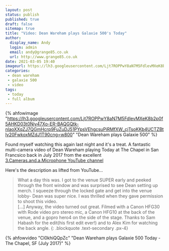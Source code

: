 ```yaml
---
layout: post
status: publish
published: true
draft: false
sitemap: true
title: "Video: Dean Wareham plays Galaxie 500's Today"
author:
  display_name: Andy
  login: admin
  email: andy@grange85.co.uk
  url: http://www.grange85.co.uk
date: 2021-03-05 19:40
imageurl: https://lh3.googleusercontent.com/Ljt7ROPPwY8aN7M5FdlevMXeK8b2p0f5AHKD03t0Njy47Xo-ER-BAQGQtk-nlaoXXqZJ7QGmHcrp9FuZuDJ51PYpsVEhgcsuPiRMfXW_cjTsoKKb4UCTZBtIy20FwkoxMZdJ1T90cng=w2400
categories:
 - dean wareham
 - galaxie 500
 - video
tags:
 - today
 - full album
---
```

{% ahfowimage "https://lh3.googleusercontent.com/Ljt7ROPPwY8aN7M5FdlevMXeK8b2p0f5AHKD03t0Njy47Xo-ER-BAQGQtk-nlaoXXqZJ7QGmHcrp9FuZuDJ51PYpsVEhgcsuPiRMfXW_cjTsoKKb4UCTZBtIy20FwkoxMZdJ1T90cng=w800" "Dean Wareham plays Galaxie 500" %}

Found myself watching this again last night and it's a treat. A fantastic multi-camera video of Dean Wareham playing Today at The Chapel in San Francsico back in July 2017 from the excellent [3.Cameras.and.a.Microphone YouTube channel](https://www.youtube.com/channel/UC8tAnV9M2FKiJF2pDbXU0hw/about) 

<!--more-->

Here's the description as lifted from YouTube...

> What a day this was. I got to the venue SUPER early and peeked through the front window and was surprised to see Dean setting up merch. I squeeze through the locked gate and get into the venue lobby- Dean was super nice. I was thrilled when they gave permission to shoot this video.  
> [...] Anyway, the video turned out great. Filmed with a Canon HFG30 with Rode video pro stereo mic, a Canon HFG10 at the back of the venue, and a gopro hero4 on the side of the stage. Thanks to Sam Habash for the edit(his first edit ever!) and to Alex Kim for watching the back angle.
{: .blockquote .text-secondary .px-4}

{% ahfowvideo "Cl0khiQQpZc" "Dean Wareham plays Galaxie 500 Today - The Chapel, SF (July 2017)" %}


